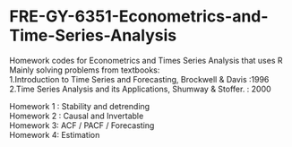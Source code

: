 # FRE-GY-6351-Econometrics-and-Time-Series-Analysis
Homework codes for Econometrics and Times Series Analysis that uses R
Mainly solving problems from textbooks:  
1.Introduction to Time Series and Forecasting, Brockwell & Davis :1996  
2.Time Series Analysis and its Applications, Shumway & Stoffer. : 2000  

Homework 1 : Stability and detrending  
Homework 2 : Causal and Invertable  
Homework 3: ACF / PACF / Forecasting   
Homework 4: Estimation  
